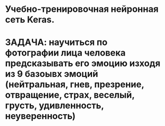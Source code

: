 # Учебно-тренировочная нейронная сеть Keras.

# ЗАДАЧА: научиться по фотографии лица человека предсказывать его эмоцию изходя из 9 базоывх эмоций (нейтральная, гнев, презрение, отвращение, страх, веселый, грусть, удивленность, неуверенность)
